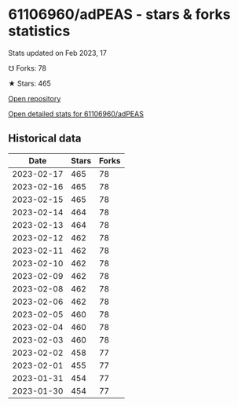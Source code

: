 # 61106960/adPEAS - stars & forks statistics

Stats updated on Feb 2023, 17

☋ Forks: 78

★ Stars: 465

[Open repository](https://github.com/61106960/adPEAS)

[Open detailed stats for 61106960/adPEAS](https://reviewgithub.com/rep/61106960/adPEAS)

## Historical data
| Date | Stars | Forks |
|------|-------|-------|
| 2023-02-17 | 465 | 78 | 
| 2023-02-16 | 465 | 78 | 
| 2023-02-15 | 465 | 78 | 
| 2023-02-14 | 464 | 78 | 
| 2023-02-13 | 464 | 78 | 
| 2023-02-12 | 462 | 78 | 
| 2023-02-11 | 462 | 78 | 
| 2023-02-10 | 462 | 78 | 
| 2023-02-09 | 462 | 78 | 
| 2023-02-08 | 462 | 78 | 
| 2023-02-06 | 462 | 78 | 
| 2023-02-05 | 460 | 78 | 
| 2023-02-04 | 460 | 78 | 
| 2023-02-03 | 460 | 78 | 
| 2023-02-02 | 458 | 77 | 
| 2023-02-01 | 455 | 77 | 
| 2023-01-31 | 454 | 77 | 
| 2023-01-30 | 454 | 77 | 

